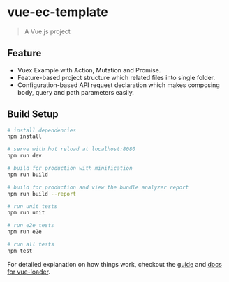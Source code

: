# vue-ec-template

> A Vue.js project

## Feature

- Vuex Example with Action, Mutation and Promise. 
- Feature-based project structure which related files into single folder.
- Configuration-based API request declaration which makes composing body, query and path parameters easily.


## Build Setup

``` bash
# install dependencies
npm install

# serve with hot reload at localhost:8080
npm run dev

# build for production with minification
npm run build

# build for production and view the bundle analyzer report
npm run build --report

# run unit tests
npm run unit

# run e2e tests
npm run e2e

# run all tests
npm test
```

For detailed explanation on how things work, checkout the [guide](http://vuejs-templates.github.io/webpack/) and [docs for vue-loader](http://vuejs.github.io/vue-loader).
